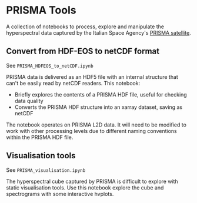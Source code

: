 # PRISMA Tools

A collection of notebooks to process, explore and manipulate the hyperspectral data captured by the Italian Space Agency's [PRISMA satellite](http://prisma-i.it/index.php/en/).

## Convert from HDF-EOS to netCDF format

See `PRISMA_HDFEOS_to_netCDF.ipynb`

PRISMA data is delivered as an HDF5 file with an internal structure that can't be easily read by netCDF readers. This notebook:

- Briefly explores the contents of a PRISMA HDF file, useful for checking data quality
- Converts the PRISMA HDF structure into an xarray dataset, saving as netCDF

The notebook operates on PRISMA L2D data. It will need to be modified to work with other processing levels due to different naming conventions within the PRISMA HDF file.

## Visualisation tools

See `PRISMA_visualisation.ipynb`

The hyperspectral cube captured by PRISMA is difficult to explore with static visualisation tools. Use this notebook explore the cube and spectrograms with some interactive hvplots.